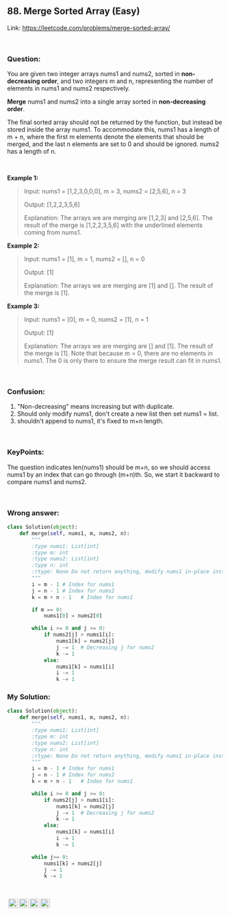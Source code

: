## 88. Merge Sorted Array (Easy)

Link: https://leetcode.com/problems/merge-sorted-array/

<br>

### Question:
You are given two integer arrays nums1 and nums2, sorted in **non-decreasing order**, and two integers m and n, representing the number of elements in nums1 and nums2 respectively.

**Merge** nums1 and nums2 into a single array sorted in **non-decreasing order**.

The final sorted array should not be returned by the function, but instead be stored inside the array nums1. To accommodate this, nums1 has a length of m + n, where the first m elements denote the elements that should be merged, and the last n elements are set to 0 and should be ignored. nums2 has a length of n.  

<br>

**Example 1:**
> Input: nums1 = [1,2,3,0,0,0], m = 3, nums2 = [2,5,6], n = 3
> 
> Output: [1,2,2,3,5,6]
>
> Explanation: The arrays we are merging are [1,2,3] and [2,5,6].
The result of the merge is [1,2,2,3,5,6] with the underlined elements coming from nums1.

**Example 2:**
> Input: nums1 = [1], m = 1, nums2 = [], n = 0
> 
> Output: [1]
> 
>Explanation: The arrays we are merging are [1] and [].
The result of the merge is [1].

**Example 3:**
>Input: nums1 = [0], m = 0, nums2 = [1], n = 1
>
>Output: [1]
>
>Explanation: The arrays we are merging are [] and [1].
The result of the merge is [1].
Note that because m = 0, there are no elements in nums1. The 0 is only there to ensure the merge result can fit in nums1.

<br>

### Confusion: 
1. "Non-decreasing" means increasing but with duplicate.
2. Should only modify nums1, don't create a new list then set nums1 = list. 
3. shouldn't append to nums1, it's fixed to m+n length.

<br>

### KeyPoints: 
The question indicates len(nums1) should be m+n, so we should access nums1 by an index that can go through (m+n)th. So, we start it backward to compare nums1 and nums2.

<br>

### Wrong answer:
```python
class Solution(object):
    def merge(self, nums1, m, nums2, n):
        """
        :type nums1: List[int]
        :type m: int
        :type nums2: List[int]
        :type n: int
        :rtype: None Do not return anything, modify nums1 in-place instead.
        """
        i = m - 1 # Index for nums1
        j = n - 1 # Index for nums2
        k = m + n - 1   # Index for nums1

        if m == 0:
            nums1[0] = nums2[0]

        while i >= 0 and j >= 0:
            if nums2[j] > nums1[i]:
                nums1[k] = nums2[j]
                j -= 1  # Decreasing j for nums2
                k -= 1
            else:
                nums1[k] = nums1[i]
                i -= 1
                k -= 1
```

### My Solution:
```python
class Solution(object):
    def merge(self, nums1, m, nums2, n):
        """
        :type nums1: List[int]
        :type m: int
        :type nums2: List[int]
        :type n: int
        :rtype: None Do not return anything, modify nums1 in-place instead.
        """
        i = m - 1 # Index for nums1
        j = n - 1 # Index for nums2
        k = m + n - 1   # Index for nums1

        while i >= 0 and j >= 0:
            if nums2[j] > nums1[i]:
                nums1[k] = nums2[j]
                j -= 1  # Decreasing j for nums2
                k -= 1
            else:
                nums1[k] = nums1[i]
                i -= 1
                k -= 1

        while j>= 0:
            nums1[k] = nums2[j]
            j -= 1
            k -= 1
```

<br>

<img style="height:22px!important;margin-left:3px;vertical-align:text-bottom;" src="https://mirrors.creativecommons.org/presskit/icons/cc.svg?ref=chooser-v1" alt="CC BY-NC-SA" title="CC BY-NC-SA"><img style="height:22px!important;margin-left:3px;vertical-align:text-bottom;" src="https://mirrors.creativecommons.org/presskit/icons/by.svg?ref=chooser-v1" alt="BY: credit must be given to the creator" title="BY: credit must be given to the creator"><img style="height:22px!important;margin-left:3px;vertical-align:text-bottom;" src="https://mirrors.creativecommons.org/presskit/icons/nc.svg?ref=chooser-v1" alt="NC: Only noncommercial uses of the work are permitted" title="NC: Only noncommercial uses of the work are permitted"><img style="height:22px!important;margin-left:3px;vertical-align:text-bottom;" src="https://mirrors.creativecommons.org/presskit/icons/sa.svg?ref=chooser-v1" alt="SA: Adaptations must be shared under the same terms" title="SA: Adaptations must be shared under the same terms">